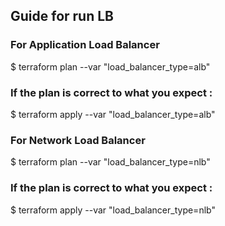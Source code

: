 ## Guide for run LB

### For Application Load Balancer
$ terraform plan --var "load_balancer_type=alb"
### If the plan is correct to what you expect :
$ terraform apply --var "load_balancer_type=alb"

### For Network Load Balancer
$ terraform plan --var "load_balancer_type=nlb"
### If the plan is correct to what you expect :
$ terraform apply --var "load_balancer_type=nlb"
